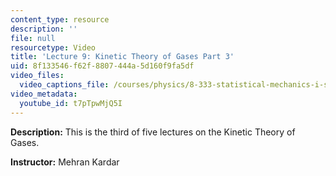 ```yaml
---
content_type: resource
description: ''
file: null
resourcetype: Video
title: 'Lecture 9: Kinetic Theory of Gases Part 3'
uid: 8f133546-f62f-8807-444a-5d160f9fa5df
video_files:
  video_captions_file: /courses/physics/8-333-statistical-mechanics-i-statistical-mechanics-of-particles-fall-2013/video-lectures/lecture-9-kinetic-theory-of-gases-part-3/t7pTpwMjQ5I.vtt
video_metadata:
  youtube_id: t7pTpwMjQ5I
---
```


**Description:** This is the third of five lectures on the Kinetic Theory of Gases.

**Instructor:** Mehran Kardar